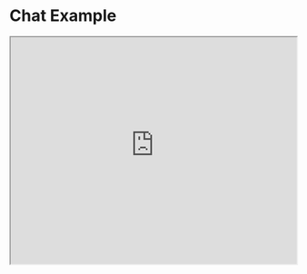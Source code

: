 # Chat Example

<iframe src="https://chat-engine-examples.surge.sh/javascript/facebook-login.html" width="100%" height="400px"></iframe>

<script src="http://gist-it.appspot.com/github/pubnub/chat-engine-examples/blob/master/javascript/facebook-login.html?footer=0"></script>
